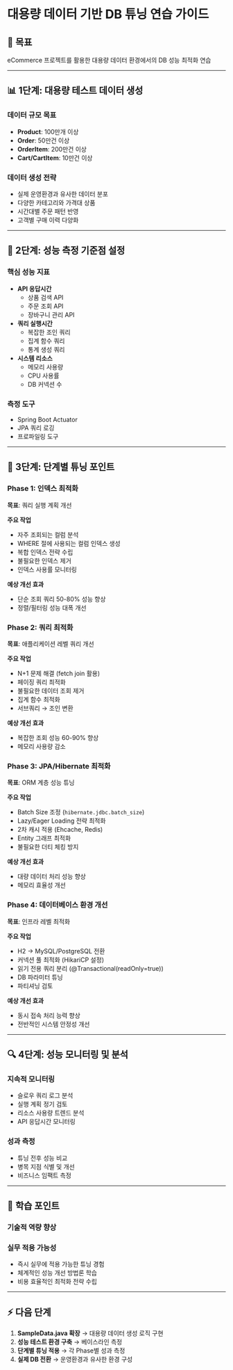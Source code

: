# 대용량 데이터 기반 DB 튜닝 연습 가이드

## 🎯 목표
eCommerce 프로젝트를 활용한 대용량 데이터 환경에서의 DB 성능 최적화 연습

---

## 📊 1단계: 대용량 테스트 데이터 생성

### 데이터 규모 목표
- **Product**: 100만개 이상
- **Order**: 50만건 이상
- **OrderItem**: 200만건 이상
- **Cart/CartItem**: 10만건 이상

### 데이터 생성 전략
- 실제 운영환경과 유사한 데이터 분포
- 다양한 카테고리와 가격대 상품
- 시간대별 주문 패턴 반영
- 고객별 구매 이력 다양화

---

## 📏 2단계: 성능 측정 기준점 설정

### 핵심 성능 지표
- **API 응답시간**
    - 상품 검색 API
    - 주문 조회 API
    - 장바구니 관리 API
- **쿼리 실행시간**
    - 복잡한 조인 쿼리
    - 집계 함수 쿼리
    - 통계 생성 쿼리
- **시스템 리소스**
    - 메모리 사용량
    - CPU 사용률
    - DB 커넥션 수

### 측정 도구
- Spring Boot Actuator
- JPA 쿼리 로깅
- 프로파일링 도구

---

## 🚀 3단계: 단계별 튜닝 포인트

### Phase 1: 인덱스 최적화
**목표**: 쿼리 실행 계획 개선

**주요 작업**
- 자주 조회되는 컬럼 분석
- WHERE 절에 사용되는 컬럼 인덱스 생성
- 복합 인덱스 전략 수립
- 불필요한 인덱스 제거
- 인덱스 사용률 모니터링

**예상 개선 효과**
- 단순 조회 쿼리 50-80% 성능 향상
- 정렬/필터링 성능 대폭 개선

### Phase 2: 쿼리 최적화
**목표**: 애플리케이션 레벨 쿼리 개선

**주요 작업**
- N+1 문제 해결 (fetch join 활용)
- 페이징 쿼리 최적화
- 불필요한 데이터 조회 제거
- 집계 함수 최적화
- 서브쿼리 → 조인 변환

**예상 개선 효과**
- 복잡한 조회 성능 60-90% 향상
- 메모리 사용량 감소

### Phase 3: JPA/Hibernate 최적화
**목표**: ORM 계층 성능 튜닝

**주요 작업**
- Batch Size 조정 (`hibernate.jdbc.batch_size`)
- Lazy/Eager Loading 전략 최적화
- 2차 캐시 적용 (Ehcache, Redis)
- Entity 그래프 최적화
- 불필요한 더티 체킹 방지

**예상 개선 효과**
- 대량 데이터 처리 성능 향상
- 메모리 효율성 개선

### Phase 4: 데이터베이스 환경 개선
**목표**: 인프라 레벨 최적화

**주요 작업**
- H2 → MySQL/PostgreSQL 전환
- 커넥션 풀 최적화 (HikariCP 설정)
- 읽기 전용 쿼리 분리 (@Transactional(readOnly=true))
- DB 파라미터 튜닝
- 파티셔닝 검토

**예상 개선 효과**
- 동시 접속 처리 능력 향상
- 전반적인 시스템 안정성 개선

---

## 🔍 4단계: 성능 모니터링 및 분석

### 지속적 모니터링
- 슬로우 쿼리 로그 분석
- 실행 계획 정기 검토
- 리소스 사용량 트렌드 분석
- API 응답시간 모니터링

### 성과 측정
- 튜닝 전후 성능 비교
- 병목 지점 식별 및 개선
- 비즈니스 임팩트 측정

---

## 📝 학습 포인트

### 기술적 역량 향상

### 실무 적용 가능성
- 즉시 실무에 적용 가능한 튜닝 경험
- 체계적인 성능 개선 방법론 학습
- 비용 효율적인 최적화 전략 수립

---

## ⚡ 다음 단계

1. **SampleData.java 확장** → 대용량 데이터 생성 로직 구현
2. **성능 테스트 환경 구축** → 베이스라인 측정
3. **단계별 튜닝 적용** → 각 Phase별 성과 측정
4. **실제 DB 전환** → 운영환경과 유사한 환경 구성